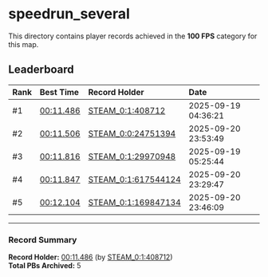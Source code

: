 # speedrun_several

This directory contains player records achieved in the **100 FPS** category for this map.

## Leaderboard

| Rank | Best Time | Record Holder | Date                |
| :--- | :-------- | :------------ | :------------------ |
| #1   | [00:11.486](./00011486_STEAM_0_1_408712_20250919-043621.zip) | [STEAM_0:1:408712](https://speedrun16.com/profile/STEAM_0:1:408712)   | 2025-09-19 04:36:21 |
| #2   | [00:11.506](./00011506_STEAM_0_0_24751394_20250920-235349.zip) | [STEAM_0:0:24751394](https://speedrun16.com/profile/STEAM_0:0:24751394)   | 2025-09-20 23:53:49 |
| #3   | [00:11.816](./00011816_STEAM_0_1_29970948_20250919-052544.zip) | [STEAM_0:1:29970948](https://speedrun16.com/profile/STEAM_0:1:29970948)   | 2025-09-19 05:25:44 |
| #4   | [00:11.847](./00011847_STEAM_0_1_617544124_20250920-232947.zip) | [STEAM_0:1:617544124](https://speedrun16.com/profile/STEAM_0:1:617544124)   | 2025-09-20 23:29:47 |
| #5   | [00:12.104](./00012104_STEAM_0_1_169847134_20250920-234609.zip) | [STEAM_0:1:169847134](https://speedrun16.com/profile/STEAM_0:1:169847134)   | 2025-09-20 23:46:09 |

---

### Record Summary
**Record Holder:** [00:11.486](./00011486_STEAM_0_1_408712_20250919-043621.zip) (by [STEAM_0:1:408712](https://speedrun16.com/profile/STEAM_0:1:408712))  
**Total PBs Archived:** 5